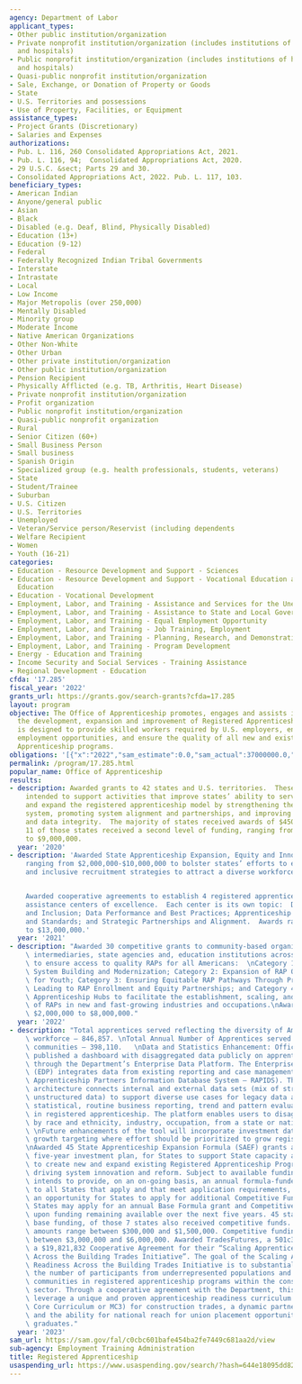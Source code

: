```yaml
---
agency: Department of Labor
applicant_types:
- Other public institution/organization
- Private nonprofit institution/organization (includes institutions of higher education
  and hospitals)
- Public nonprofit institution/organization (includes institutions of higher education
  and hospitals)
- Quasi-public nonprofit institution/organization
- Sale, Exchange, or Donation of Property or Goods
- State
- U.S. Territories and possessions
- Use of Property, Facilities, or Equipment
assistance_types:
- Project Grants (Discretionary)
- Salaries and Expenses
authorizations:
- Pub. L. 116, 260 Consolidated Appropriations Act, 2021.
- Pub. L. 116, 94;  Consolidated Appropriations Act, 2020.
- 29 U.S.C. &sect; Parts 29 and 30.
- Consolidated Appropriations Act, 2022. Pub. L. 117, 103.
beneficiary_types:
- American Indian
- Anyone/general public
- Asian
- Black
- Disabled (e.g. Deaf, Blind, Physically Disabled)
- Education (13+)
- Education (9-12)
- Federal
- Federally Recognized Indian Tribal Governments
- Interstate
- Intrastate
- Local
- Low Income
- Major Metropolis (over 250,000)
- Mentally Disabled
- Minority group
- Moderate Income
- Native American Organizations
- Other Non-White
- Other Urban
- Other private institution/organization
- Other public institution/organization
- Pension Recipient
- Physically Afflicted (e.g. TB, Arthritis, Heart Disease)
- Private nonprofit institution/organization
- Profit organization
- Public nonprofit institution/organization
- Quasi-public nonprofit organization
- Rural
- Senior Citizen (60+)
- Small Business Person
- Small business
- Spanish Origin
- Specialized group (e.g. health professionals, students, veterans)
- State
- Student/Trainee
- Suburban
- U.S. Citizen
- U.S. Territories
- Unemployed
- Veteran/Service person/Reservist (including dependents
- Welfare Recipient
- Women
- Youth (16-21)
categories:
- Education - Resource Development and Support - Sciences
- Education - Resource Development and Support - Vocational Education and Handicapped
  Education
- Education - Vocational Development
- Employment, Labor, and Training - Assistance and Services for the Unemployed
- Employment, Labor, and Training - Assistance to State and Local Governments
- Employment, Labor, and Training - Equal Employment Opportunity
- Employment, Labor, and Training - Job Training, Employment
- Employment, Labor, and Training - Planning, Research, and Demonstration
- Employment, Labor, and Training - Program Development
- Energy - Education and Training
- Income Security and Social Services - Training Assistance
- Regional Development - Education
cfda: '17.285'
fiscal_year: '2022'
grants_url: https://grants.gov/search-grants?cfda=17.285
layout: program
objective: The Office of Apprenticeship promotes, engages and assists industry in
  the development, expansion and improvement of Registered Apprenticeship.  The program
  is designed to provide skilled workers required by U.S. employers, ensure equal
  employment opportunities, and ensure the quality of all new and existing Registered
  Apprenticeship programs.
obligations: '[{"x":"2022","sam_estimate":0.0,"sam_actual":37000000.0,"usa_spending_actual":162964031.64},{"x":"2023","sam_estimate":39000000.0,"sam_actual":0.0,"usa_spending_actual":82241646.42},{"x":"2024","sam_estimate":39000000.0,"sam_actual":0.0,"usa_spending_actual":272255349.95}]'
permalink: /program/17.285.html
popular_name: Office of Apprenticeship
results:
- description: Awarded grants to 42 states and U.S. territories.  These grants are
    intended to support activities that improve states’ ability to serve, improve
    and expand the registered apprenticeship model by strengthening the national apprenticeship
    system, promoting system alignment and partnerships, and improving data sharing
    and data integrity.  The majority of states received awards of $450,000.  Additionally,
    11 of those states received a second level of funding, ranging from $3,000,000
    to $9,000,000.
  year: '2020'
- description: 'Awarded State Apprenticeship Expansion, Equity and Innovation grants,
    ranging from $2,000,000-$10,000,000 to bolster states’ efforts to expand programming
    and inclusive recruitment strategies to attract a diverse workforce.


    Awarded cooperative agreements to establish 4 registered apprenticeship technical
    assistance centers of excellence.  Each center is its own topic:  Diversity, Equity
    and Inclusion; Data Performance and Best Practices; Apprenticeship Occupations
    and Standards; and Strategic Partnerships and Alignment.  Awards ranged from $4,000,000
    to $13,000,000.'
  year: '2021'
- description: "Awarded 30 competitive grants to community-based organizations, workforce\
    \ intermediaries, state agencies and, education institutions across four categories\
    \ to ensure access to quality RAPs for all Americans:  \nCategory 1: State Apprenticeship\
    \ System Building and Modernization; Category 2: Expansion of RAP Opportunities\
    \ for Youth; Category 3: Ensuring Equitable RAP Pathways Through Pre-Apprenticeship\
    \ Leading to RAP Enrollment and Equity Partnerships; and Category 4: Registered\
    \ Apprenticeship Hubs to facilitate the establishment, scaling, and expansion\
    \ of RAPs in new and fast-growing industries and occupations.\nAwards ranged from\
    \ $2,000,000 to $8,000,000."
  year: '2022'
- description: "Total apprentices served reflecting the diversity of America’s available\
    \ workforce – 846,857. \nTotal Annual Number of Apprentices served from underserved\
    \ communities – 398,110.   \nData and Statistics Enhancement: Office of Apprenticeship\
    \ published a dashboard with disaggregated data publicly on apprenticeship.gov\
    \ through the Department’s Enterprise Data Platform. The Enterprise Data Platform\
    \ (EDP) integrates data from existing reporting and case management systems (Registered\
    \ Apprenticeship Partners Information Database System – RAPIDS). This modern analytics-focused\
    \ architecture connects internal and external data sets (mix of structured and\
    \ unstructured data) to support diverse use cases for legacy data analysis, ongoing\
    \ statistical, routine business reporting, trend and pattern evaluation, for participants\
    \ in registered apprenticeship. The platform enables users to disaggregate data\
    \ by race and ethnicity, industry, occupation, from a state or national perspective.\
    \ \nFuture enhancements of the tool will incorporate investment data for strategic\
    \ growth targeting where effort should be prioritized to grow registered apprenticeships.\n\
    \nAwarded 45 State Apprenticeship Expansion Formula (SAEF) grants as part of a\
    \ five-year investment plan, for States to support State capacity and State planning\
    \ to create new and expand existing Registered Apprenticeship Programs while also\
    \ driving system innovation and reform. Subject to available funding, the Department\
    \ intends to provide, on an on-going basis, an annual formula-funded base grant\
    \ to all States that apply and that meet application requirements, as well as\
    \ an opportunity for States to apply for additional Competitive Funding annually.\
    \ States may apply for an annual Base Formula grant and Competitive Funding, contingent\
    \ upon funding remaining available over the next five years. 45 states received\
    \ base funding, of those 7 states also received competitive funds. Base funding\
    \ amounts range between $300,000 and $1,500,000. Competitive funding amounts range\
    \ between $3,000,000 and $6,000,000. Awarded TradesFutures, a 501c3 organization,\
    \ a $19,821,832 Cooperative Agreement for their “Scaling Apprenticeship Readiness\
    \ Across the Building Trades Initiative”. The goal of the Scaling Apprenticeship\
    \ Readiness Across the Building Trades Initiative is to substantially increase\
    \ the number of participants from underrepresented populations and underserved\
    \ communities in registered apprenticeship programs within the construction industry\
    \ sector. Through a cooperative agreement with the Department, this project will\
    \ leverage a unique and proven apprenticeship readiness curriculum (Multi-Craft\
    \ Core Curriculum or MC3) for construction trades, a dynamic partnership model,\
    \ and the ability for national reach for union placement opportunities for program\
    \ graduates."
  year: '2023'
sam_url: https://sam.gov/fal/c0cbc601bafe454ba2fe7449c681aa2d/view
sub-agency: Employment Training Administration
title: Registered Apprenticeship
usaspending_url: https://www.usaspending.gov/search/?hash=644e18095dd8243017dcde7611dea757
---
```

